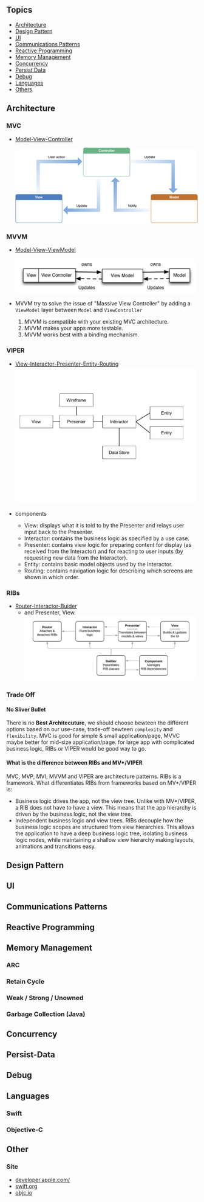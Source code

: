 ## Topics

* [Architecture](#Architecture)
* [Design Pattern](#Design-Pattern)
* [UI](#UI)
* [Communications Patterns](#Communications-Patterns)
* [Reactive Programming](#Reactive-Programming)
* [Memory Management](#Memory-Management)
* [Concurrency](#Concurrency)
* [Persist Data](#Persist-Data)
* [Debug](#Debug)
* [Languages](#Languages)
* [Others](#Other)

## Architecture

### MVC

* [Model-View-Controller](https://developer.apple.com/library/archive/documentation/General/Conceptual/DevPedia-CocoaCore/MVC.html)

  ![mvc.png](./resource/img/mvc.png)

### MVVM

* [Model-View-ViewModel](https://www.objc.io/issues/13-architecture/mvvm/)

  ![mvvm.png](./resource/img/mvvm.png)

* MVVM try to solve the issue of "Massive View Controller" by adding a `ViewModel` layer between `Model` and `ViewController`

  1. MVVM is compatible with your existing MVC architecture.
  1. MVVM makes your apps more testable.
  1. MVVM works best with a binding mechanism.

### VIPER

* [View-Interactor-Presenter-Entity-Routing](https://www.objc.io/issues/13-architecture/viper/)
  ![viper.png](./resource/img/viper.png)

* components
  * View: displays what it is told to by the Presenter and relays user input back to the Presenter.
  * Interactor: contains the business logic as specified by a use case.
  * Presenter: contains view logic for preparing content for display (as received from the Interactor) and for reacting to user inputs (by requesting new data from the Interactor).
  * Entity: contains basic model objects used by the Interactor.
  * Routing: contains navigation logic for describing which screens are shown in which order.

### RIBs

* [Router-Interactor-Buider](https://github.com/uber/RIBs)
  * and Presenter, View.
  ![ribs.png](./resource/img/ribs.png)

### Trade Off

#### No Sliver Bullet

There is no **Best Architecuture**, we should choose bewteen the different options based on our use-case, trade-off bewteen `complexity` and `flexibility`. MVC is good for simple & small application/page, MVVC maybe better for mid-size application/page. for large app with complicated business logic, RIBs or VIPER would be good way to go.

#### What is the difference between RIBs and MV*/VIPER

MVC, MVP, MVI, MVVM and VIPER are architecture patterns. RIBs is a framework. What differentiates RIBs from frameworks based on MV*/VIPER is:

* Business logic drives the app, not the view tree. Unlike with MV*/VIPER, a RIB does not have to have a view. This means that the app hierarchy is driven by the business logic, not the view tree.
* Independent business logic and view trees. RIBs decouple how the business logic scopes are structured from view hierarchies. This allows the application to have a deep business logic tree, isolating business logic nodes, while maintaining a shallow view hierarchy making layouts, animations and transitions easy.

## Design Pattern

## UI

## Communications Patterns

## Reactive Programming

## Memory Management

### ARC

### Retain Cycle

### Weak / Strong / Unowned

### Garbage Collection (Java)

## Concurrency

## Persist-Data

## Debug

## Languages

### Swift

### Objective-C

## Other

### Site

* [developer.apple.com/](https://developer.apple.com/)
* [swift.org](https://swift.org/)
* [objc.io](https://www.objc.io)
